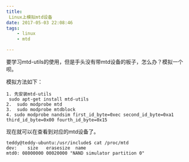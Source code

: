 ```yaml
---
title:
 Linux上模拟mtd设备
date: 2017-05-03 22:08:46
tags:
	- linux
	- mtd

---
```


要学习mtd-utils的使用，但是手头没有带mtd设备的板子，怎么办？模拟一个呗。

模拟方法如下：

```
1. 先安装mtd-utils
 sudo apt-get install mtd-utils
2.  sudo modprobe mtd  
3.  sudo modprobe mtdblock
4. sudo modprobe nandsim first_id_byte=0xec second_id_byte=0xa1 third_id_byte=0x00 fourth_id_byte=0x15 
```

现在就可以在查看到对应的mtd设备了。

```
teddy@teddy-ubuntu:/usr/include$ cat /proc/mtd
dev:    size   erasesize  name
mtd0: 08000000 00020000 "NAND simulator partition 0"
```

